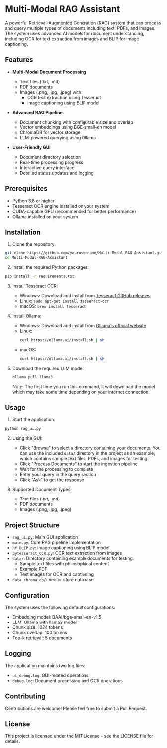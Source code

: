 # Multi-Modal RAG Assistant

A powerful Retrieval-Augmented Generation (RAG) system that can process and query multiple types of documents including text, PDFs, and images. The system uses advanced AI models for document understanding, including OCR for text extraction from images and BLIP for image captioning.

## Features

- **Multi-Modal Document Processing**
  - Text files (.txt, .md)
  - PDF documents
  - Images (.png, .jpg, .jpeg) with:
    - OCR text extraction using Tesseract
    - Image captioning using BLIP model

- **Advanced RAG Pipeline**
  - Document chunking with configurable size and overlap
  - Vector embeddings using BGE-small-en model
  - ChromaDB for vector storage
  - LLM-powered querying using Ollama

- **User-Friendly GUI**
  - Document directory selection
  - Real-time processing progress
  - Interactive query interface
  - Detailed status updates and logging

## Prerequisites

- Python 3.8 or higher
- Tesseract OCR engine installed on your system
- CUDA-capable GPU (recommended for better performance)
- Ollama installed on your system

## Installation

1. Clone the repository:
```bash
git clone https://github.com/yourusername/Multi-Modal-RAG-Assistant.git
cd Multi-Modal-RAG-Assistant
```

2. Install the required Python packages:
```bash
pip install -r requirements.txt
```

3. Install Tesseract OCR:
   - Windows: Download and install from [Tesseract GitHub releases](https://github.com/UB-Mannheim/tesseract/wiki)
   - Linux: `sudo apt-get install tesseract-ocr`
   - macOS: `brew install tesseract`

4. Install Ollama:
   - Windows: Download and install from [Ollama's official website](https://ollama.ai/download)
   - Linux: 
     ```bash
     curl https://ollama.ai/install.sh | sh
     ```
   - macOS: 
     ```bash
     curl https://ollama.ai/install.sh | sh
     ```

5. Download the required LLM model:
   ```bash
   ollama pull llama3
   ```
   Note: The first time you run this command, it will download the model which may take some time depending on your internet connection.

## Usage

1. Start the application:
```bash
python rag_ui.py
```

2. Using the GUI:
   - Click "Browse" to select a directory containing your documents. You can use the included `data/` directory in the project as an example, which contains sample text files, PDFs, and images for testing.
   - Click "Process Documents" to start the ingestion pipeline
   - Wait for the processing to complete
   - Enter your query in the query section
   - Click "Ask" to get the response

3. Supported Document Types:
   - Text files (.txt, .md)
   - PDF documents
   - Images (.png, .jpg, .jpeg)

## Project Structure

- `rag_ui.py`: Main GUI application
- `main.py`: Core RAG pipeline implementation
- `hf_BLIP.py`: Image captioning using BLIP model
- `pytesseract_OCR.py`: OCR text extraction from images
- `data/`: Directory containing example documents for testing:
  - Sample text files with philosophical content
  - Example PDF
  - Test images for OCR and captioning
- `data_chroma_db/`: Vector store database

## Configuration

The system uses the following default configurations:
- Embedding model: BAAI/bge-small-en-v1.5
- LLM: Ollama with llama3 model
- Chunk size: 1024 tokens
- Chunk overlap: 100 tokens
- Top-k retrieval: 5 documents

## Logging

The application maintains two log files:
- `ui_debug.log`: GUI-related operations
- `debug.log`: Document processing and OCR operations

## Contributing

Contributions are welcome! Please feel free to submit a Pull Request.

## License

This project is licensed under the MIT License - see the LICENSE file for details. 